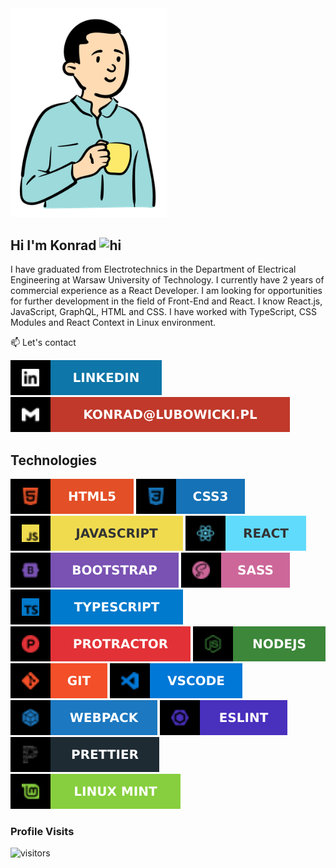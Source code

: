 <img src="images/image1.png" width="250px" alt="hi">

## Hi I'm Konrad <img src="https://user-images.githubusercontent.com/1303154/88677602-1635ba80-d120-11ea-84d8-d263ba5fc3c0.gif" width="28px" alt="hi">

I have graduated from Electrotechnics in the Department of Electrical Engineering at Warsaw University of Technology. I currently have 2 years of commercial experience as a React Developer. I am looking for opportunities for further development in the field of Front-End and React. I know React.js, JavaScript, GraphQL, HTML and CSS. I have worked with TypeScript, CSS Modules and React Context in Linux environment.

:mailbox: Let's contact

[![Linkedin Badge](images/linkedin.svg)](https://www.linkedin.com/in/lubowicki)
[![Mail Badge](images/mailto.svg)](mailto:konrad@lubowicki.pl)

<!-- [![CodePen Badge](https://img.shields.io/badge/-CodePen-black?style=flat&labelColor=black&logo=codepen&logoColor=white)](https://codepen.io/konradlu) -->

## Technologies

[![HTML5 Badge](images/html5.svg)](#)
[![CSS3 Badge](images/css3.svg)](#)
[![Javascript Badge](images/js.svg)](#)
[![React Badge](images/reactjs.svg)](#)
[![Bootstrap Badge](images/bootstrap.svg)](#)
[![Sass Badge](images/sass.svg)](#)
[![Typescript Badge](images/typescript.svg)](#)
[![Protractor Badge](images/protractor.svg)](#)
[![Nodejs Badge](images/nodejs.svg)](#)
[![Git Badge](images/git.svg)](#)
[![VSC Badge](images/vscode.svg)](#)
[![Webpack Badge](images/webpack.svg)](#)
[![Eslint Badge](images/eslint.svg)](#)
[![Prettier Badge](images/pretier.svg)](#)
[![Linux Mint Badge](images/linuxmint.svg)](#)

### Profile Visits

![visitors](https://visitor-badge.glitch.me/badge?page_id=konradlu.konradlu)

<!-- ### Profile stats

[![Konradlu GitHub stats](https://github-readme-stats.vercel.app/api?username=konradlu)](https://github.com/anuraghazra/github-readme-stats) -->

<!-- https://simpleicons.org -->
